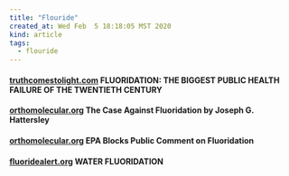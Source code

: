 ```yaml
---
title: "Flouride"
created_at: Wed Feb  5 18:18:05 MST 2020
kind: article
tags:
  - flouride
---
```


<h4>
  <a href="https://truthcomestolight.com/2020/02/04/fluoridation-the-biggest-public-health-failure-of-the-twentieth-century/" target="_blank">truthcomestolight.com</a>
  FLUORIDATION: THE BIGGEST PUBLIC HEALTH FAILURE OF THE TWENTIETH CENTURY
</h4>

<h4>
  <a href="http://orthomolecular.org/library/jom/1999/articles/1999-v14n04-p185.shtml" target="_blank">orthomolecular.org</a>
  The Case Against Fluoridation by Joseph G. Hattersley
</h4>

<h4>
  <a href="http://www.orthomolecular.org/resources/omns/v13n25.shtml" target="_blank">orthomolecular.org</a>
  EPA Blocks Public Comment on Fluoridation
</h4>

<h4>
  <a href="http://fluoridealert.org/issues/water/medical-ethics/" target="_blank">fluoridealert.org</a>
  WATER FLUORIDATION
</h4>

<!--
html boilerplate fragments
<a href="" target="_blank"></a>
<a name=""></a>
<img src="" width="400px">
<ul>
  <li></li>
  <li><a href="" target="_blank"></a></li>
</ul>
<pre>
</pre>
<p style="margin-bottom: 2em;"></p>
<hr style="border: 0; height: 3px; background: #333; background-image: linear-gradient(to right, #ccc, #333, #ccc);">
<pre><code>
</code></pre>
<math xmlns='http://www.w3.org/1998/Math/MathML' display='block'>
</math>
:-->
